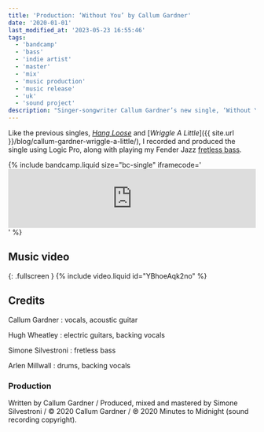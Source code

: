 ```yaml
---
title: 'Production: ‘Without You’ by Callum Gardner'
date: '2020-01-01'
last_modified_at: '2023-05-23 16:55:46'
tags:
  - 'bandcamp'
  - 'bass'
  - 'indie artist'
  - 'master'
  - 'mix'
  - 'music production'
  - 'music release'
  - 'uk'
  - 'sound project'
description: "Singer-songwriter Callum Gardner’s new single, ‘Without You’, is out now. Bass and full production by Minutes to Midnight."
---
```

Like the previous singles, [_Hang Loose_](/blog/hang-loose-callum-gardner-song-production/) and [_Wriggle A Little_]({{ site.url }}/blog/callum-gardner-wriggle-a-little/), I recorded and produced the single using Logic Pro, along with playing my Fender Jazz [fretless bass](https://soundbetter.com/profiles/206552-simone-silvestroni).

{% include bandcamp.liquid size="bc-single" iframecode='<iframe style="border: 0; width: 100%; height: 120px;" src="https://bandcamp.com/EmbeddedPlayer/track=3806119580/size=large/bgcol=ffffff/linkcol=333333/tracklist=false/artwork=small/transparent=true/"><a href="https://callumgardner.bandcamp.com/track/without-you">Without You by Callum Gardner</a></iframe>' %}

## Music video

{: .fullscreen }
{% include video.liquid id="YBhoeAqk2no" %}

## Credits

Callum Gardner
: vocals, acoustic guitar

Hugh Wheatley
: electric guitars, backing vocals

Simone Silvestroni
: fretless bass

Arlen Millwall
: drums, backing vocals

### Production

Written by Callum Gardner / Produced, mixed and mastered by Simone Silvestroni / &copy;&nbsp;2020 Callum Gardner / ℗&nbsp;2020 Minutes to Midnight (sound recording copyright).